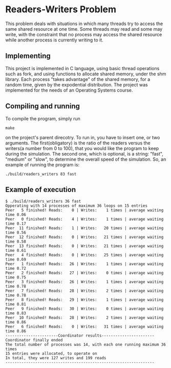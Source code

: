 # Readers-Writers Problem
This problem deals with situations in which many threads try to access the same shared resource at one time. Some threads may read and some may write, with the constraint that no process may access the shared resource while another process is currently writing to it.

## Implementing
This project is implemented in C language, using basic thread operations such as fork, and using functions to allocate shared memory, under the shm library. Each process "takes advantage" of the shared memory, for a random time, given by the expodential distribution. The project was implemented for the needs of an Operating Systems course.

## Compiling and running
To compile the program, simply run 
```
make
```
on the project's parent direcotry. To run in, you have to insert one, or two arguments. The first(obligatory) is the ratio of the readers versus the writers(a number from 0 to 100), that you would like the program to keep during the simulation. The second one, which is optional, is a string: "fast", "medium" or "slow", to determine the overall speed of the simulation. So, an example of running the program is:
```
./build/readers_writers 83 fast
```

## Example of execution

```
$ ./build/readers_writers 36 fast
Opperating with 14 processes of maximum 36 loops on 15 entries
Peer   5 finished! Reads:    0 | Writes:    1 times | average waiting time 0.06
Peer   0 finished! Reads:    4 | Writes:    1 times | average waiting time 0.17
Peer  11 finished! Reads:    1 | Writes:   20 times | average waiting time 0.56
Peer  12 finished! Reads:    0 | Writes:   21 times | average waiting time 0.58
Peer  13 finished! Reads:    0 | Writes:   21 times | average waiting time 0.61
Peer   4 finished! Reads:    0 | Writes:   25 times | average waiting time 0.69
Peer   1 finished! Reads:   26 | Writes:    1 times | average waiting time 0.72
Peer   2 finished! Reads:   27 | Writes:    0 times | average waiting time 0.75
Peer   3 finished! Reads:   26 | Writes:    1 times | average waiting time 0.78
Peer   7 finished! Reads:   28 | Writes:    2 times | average waiting time 0.78
Peer   8 finished! Reads:   29 | Writes:    1 times | average waiting time 0.81
Peer   9 finished! Reads:   30 | Writes:    0 times | average waiting time 0.83
Peer  10 finished! Reads:   28 | Writes:    2 times | average waiting time 0.86
Peer   6 finished! Reads:    0 | Writes:   31 times | average waiting time 0.86
-----------------------Coordinator results-----------------------
Coordinator finally ended
The total number of processes was 14, with each one running maximum 36 times
15 entries were allocated, to operate on
In total, they were 127 writes and 199 reads
-----------------------------------------------------------------
```

